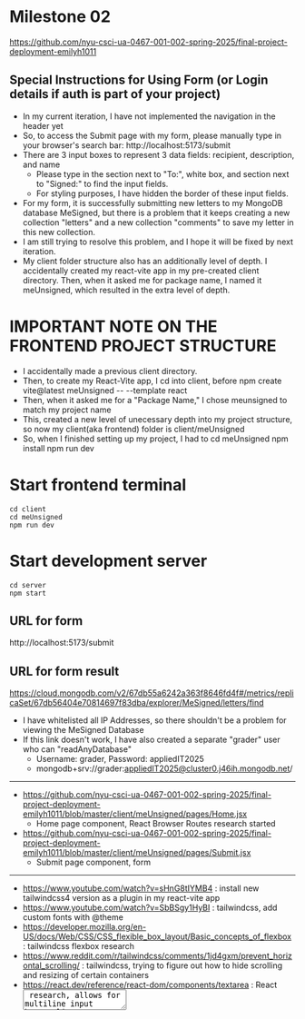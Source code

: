 Milestone 02
===

https://github.com/nyu-csci-ua-0467-001-002-spring-2025/final-project-deployment-emilyh1011


Special Instructions for Using Form (or Login details if auth is part of your project)
---

- In my current iteration, I have not implemented the navigation in the header yet
- So, to access the Submit page with my form, please manually type in your browser's search bar: http://localhost:5173/submit
- There are 3 input boxes to represent 3 data fields: recipient, description, and name
    - Please type in the section next to "To:", white box, and section next to "Signed:" to find the input fields.
    - For styling purposes, I have hidden the border of these input fields.
- For my form, it is successfully submitting new letters to my MongoDB database MeSigned, but there is a problem that it keeps creating a new collection "letters" and a new collection "comments" to save my letter in this new collection.
- I am still trying to resolve this problem, and I hope it will be fixed by next iteration.
- My client folder structure also has an additionally level of depth. I accidentally created my react-vite app in my pre-created client directory. Then, when it asked me for package name, I named it meUnsigned, which resulted in the extra level of depth.


# IMPORTANT NOTE ON THE FRONTEND PROJECT STRUCTURE
- I accidentally made a previous client directory. 
- Then, to create my React-Vite app, I cd into client, before npm create vite@latest meUnsigned -- --template react
- Then, when it asked me for a "Package Name," I chose meunsigned to match my project name
- This, created a new level of unecessary depth into my project structure, so now my client(aka frontend) folder is client/meUnsigned
- So, when I finished setting up my project, I had to
    cd meUnsigned
    npm install
    npm run dev

# Start frontend terminal 
    cd client
    cd meUnsigned 
    npm run dev

# Start development server
    cd server
    npm start

URL for form 
---
http://localhost:5173/submit

URL for form result
---
https://cloud.mongodb.com/v2/67db55a6242a363f8646fd4f#/metrics/replicaSet/67db56404e70814697f83dba/explorer/MeSigned/letters/find

- I have whitelisted all IP Addresses, so there shouldn't be a problem for viewing the MeSigned Database
- If this link doesn't work, I have also created a separate "grader" user who can "readAnyDatabase"
    - Username: grader, Password: appliedIT2025
    - mongodb+srv://grader:appliedIT2025@cluster0.j46ih.mongodb.net/
--- 
- https://github.com/nyu-csci-ua-0467-001-002-spring-2025/final-project-deployment-emilyh1011/blob/master/client/meUnsigned/pages/Home.jsx 
    - Home page component, React Browser Routes research started
- https://github.com/nyu-csci-ua-0467-001-002-spring-2025/final-project-deployment-emilyh1011/blob/master/client/meUnsigned/pages/Submit.jsx 
    - Submit page component, form

---

- https://www.youtube.com/watch?v=sHnG8tIYMB4 : install new tailwindcss4 version as a plugin in my react-vite app
- https://www.youtube.com/watch?v=SbBSgy1HyBI : tailwindcss, add custom fonts with @theme
- https://developer.mozilla.org/en-US/docs/Web/CSS/CSS_flexible_box_layout/Basic_concepts_of_flexbox : tailwindcss flexbox research
- https://www.reddit.com/r/tailwindcss/comments/1jd4gxm/prevent_horizontal_scrolling/ : tailwindcss, trying to figure out how to hide scrolling and resizing of certain containers
- https://react.dev/reference/react-dom/components/textarea : React <textarea> research, allows for multiline input boxes
- https://www.w3schools.com/react/react_forms.asp : React input form research